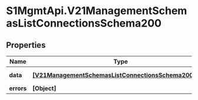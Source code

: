 # S1MgmtApi.V21ManagementSchemasListConnectionsSchema200

## Properties
Name | Type | Description | Notes
------------ | ------------- | ------------- | -------------
**data** | [**[V21ManagementSchemasListConnectionsSchema200Data]**](V21ManagementSchemasListConnectionsSchema200Data.md) | Response data | [optional] 
**errors** | **[Object]** | Errors | [optional] 


